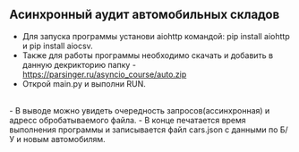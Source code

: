 ## Асинхронный аудит автомобильных складов

- Для запуска программы установи aiohttp командой: pip install aiohttp и pip install aiocsv.<br>
- Также для работы программы необходимо скачать и добавить в данную декрикторию папку - https://parsinger.ru/asyncio_course/auto.zip
- Открой main.py и выполни RUN.
<br>
- В выводе можно увидеть очередность запросов(ассинхронная) и адресс обробатываемого файла.
- В конце печатается время выполнения программы и записывается файл cars.json с данными по Б/У и новым автомобилям.
